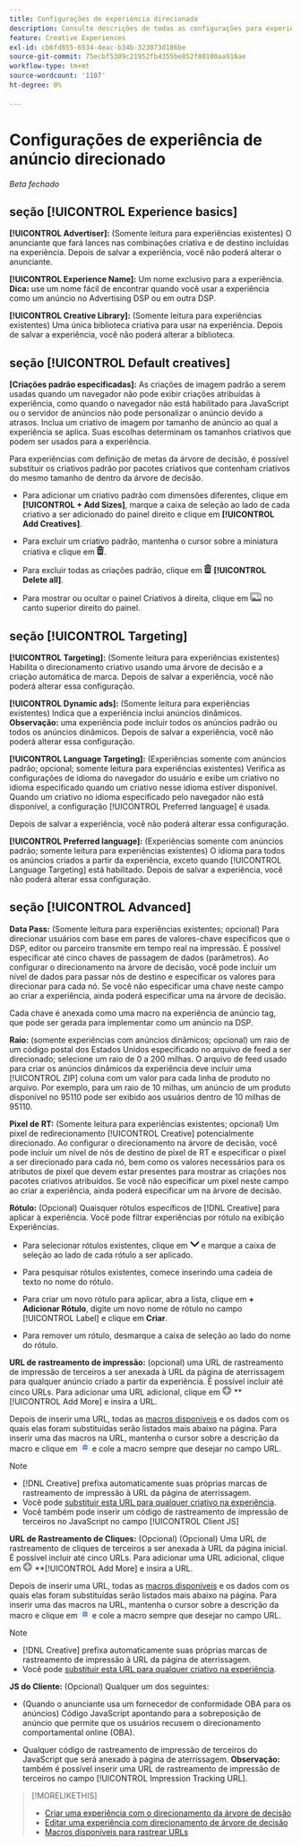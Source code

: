 ```yaml
---
title: Configurações de experiência direcionada
description: Consulte descrições de todas as configurações para experiências de anúncios direcionados.
feature: Creative Experiences
exl-id: cb6fd855-6534-4eac-b34b-323073d186be
source-git-commit: 75ecbf5309c21952fb4355be852f80100aa916ae
workflow-type: tm+mt
source-wordcount: '1107'
ht-degree: 0%

---
```


# Configurações de experiência de anúncio direcionado

*Beta fechado*

## seção [!UICONTROL Experience basics]

**[!UICONTROL Advertiser]:** (Somente leitura para experiências existentes) O anunciante que fará lances nas combinações criativa e de destino incluídas na experiência. Depois de salvar a experiência, você não poderá alterar o anunciante.

**[!UICONTROL Experience Name]:** Um nome exclusivo para a experiência. **Dica:** use um nome fácil de encontrar quando você usar a experiência como um anúncio no Advertising DSP ou em outra DSP.

**[!UICONTROL Creative Library]:** (Somente leitura para experiências existentes) Uma única biblioteca criativa para usar na experiência. Depois de salvar a experiência, você não poderá alterar a biblioteca.

## seção [!UICONTROL Default creatives]

**\[Criações padrão especificadas\]:** As criações de imagem padrão a serem usadas quando um navegador não pode exibir criações atribuídas à experiência, como quando o navegador não está habilitado para JavaScript ou o servidor de anúncios não pode personalizar o anúncio devido a atrasos. Inclua um criativo de imagem por tamanho de anúncio ao qual a experiência se aplica. Suas escolhas determinam os tamanhos criativos que podem ser usados para a experiência.<!-- In the legacy product, you selected the ad sizes for the experience, and then selected default images for each of those ad sizes. This feels a little wonky in that there isn't a distinct/obvious "Creative Sizes" setting to reference. -->

Para experiências com definição de metas da árvore de decisão, é possível substituir os criativos padrão por pacotes criativos que contenham criativos do mesmo tamanho de dentro da árvore de decisão.<!-- verify -->

* Para adicionar um criativo padrão com dimensões diferentes, clique em **[!UICONTROL + Add Sizes]**, marque a caixa de seleção ao lado de cada criativo a ser adicionado do painel direito e clique em **[!UICONTROL Add Creatives]**.

* Para excluir um criativo padrão, mantenha o cursor sobre a miniatura criativa e clique em ![Excluir](/help/creative/assets/delete.png "Excluir").

* Para excluir todas as criações padrão, clique em ![Excluir](/help/creative/assets/delete.png "Excluir") **[!UICONTROL Delete all]**.

* Para mostrar ou ocultar o painel Criativos à direita, clique em ![Mostrar/Ocultar](/help/creative/assets/hide-show-creatives.png "Mostrar/Ocultar") no canto superior direito do painel.

## seção [!UICONTROL Targeting]

**[!UICONTROL Targeting]:** (Somente leitura para experiências existentes) Habilita o direcionamento criativo usando uma árvore de decisão e a criação automática de marca. Depois de salvar a experiência, você não poderá alterar essa configuração.

**[!UICONTROL Dynamic ads]:** (Somente leitura para experiências existentes) Indica que a experiência inclui anúncios dinâmicos. **Observação:** uma experiência pode incluir todos os anúncios padrão ou todos os anúncios dinâmicos. Depois de salvar a experiência, você não poderá alterar essa configuração.

**[!UICONTROL Language Targeting]:** (Experiências somente com anúncios padrão; opcional; somente leitura para experiências existentes) Verifica as configurações de idioma do navegador do usuário e exibe um criativo no idioma especificado quando um criativo nesse idioma estiver disponível. Quando um criativo no idioma especificado pelo navegador não está disponível, a configuração [!UICONTROL Preferred language] é usada.

Depois de salvar a experiência, você não poderá alterar essa configuração.

**[!UICONTROL Preferred language]:** (Experiências somente com anúncios padrão; somente leitura para experiências existentes) O idioma para todos os anúncios criados a partir da experiência, exceto quando [!UICONTROL Language Targeting] está habilitado. Depois de salvar a experiência, você não poderá alterar essa configuração.

## seção [!UICONTROL Advanced]

**Data Pass:** (Somente leitura para experiências existentes; opcional) Para direcionar usuários com base em pares de valores-chave específicos que o DSP, editor ou parceiro transmite em tempo real na impressão. É possível especificar até cinco chaves de passagem de dados (parâmetros). Ao configurar o direcionamento na árvore de decisão, você pode incluir um nível de dados para passar nós de destino e especificar os valores para direcionar para cada nó. Se você não especificar uma chave neste campo ao criar a experiência, ainda poderá especificar uma na árvore de decisão.<!-- May move this to just within the decision tree.  -->

Cada chave é anexada como uma macro na experiência de anúncio
tag, que pode ser gerada para implementar como um anúncio na DSP.

**Raio:** (somente experiências com anúncios dinâmicos; opcional) um raio de um código postal dos Estados Unidos especificado no arquivo de feed a ser direcionado; selecione um raio de 0 a 200 milhas. O arquivo de feed usado para criar os anúncios dinâmicos da experiência deve incluir uma [!UICONTROL ZIP] coluna<!-- or a user-named column mapped to a ZIP column --> com um valor para cada linha de produto no arquivo. Por exemplo, para um raio de 10 milhas, um anúncio de um produto disponível no 95110 pode ser exibido aos usuários dentro de 10 milhas de 95110.

**Pixel de RT:** (Somente leitura para experiências existentes; opcional) Um pixel de redirecionamento [!UICONTROL Creative] potencialmente direcionado. Ao configurar o direcionamento na árvore de decisão, você pode incluir um nível de nós de destino de pixel de RT e especificar o pixel a ser direcionado para cada nó, bem como os valores necessários para os atributos de pixel que devem estar presentes para mostrar as criações nos pacotes criativos atribuídos. Se você não especificar um pixel neste campo ao criar a experiência, ainda poderá especificar um na árvore de decisão.<!-- May move this to just within the decision tree. -->

**Rótulo:** <!-- should be "Labels" --> (Opcional) Quaisquer rótulos específicos de [!DNL Creative] para aplicar à experiência. Você pode filtrar experiências por rótulo na exibição Experiências<!-- sic -->.

* Para selecionar rótulos existentes, clique em ![Abaixo](/help/creative/assets/chevron-down.png "Abaixo") e marque a caixa de seleção ao lado de cada rótulo a ser aplicado.

* Para pesquisar rótulos existentes, comece inserindo uma cadeia de texto no nome do rótulo.

* Para criar um novo rótulo para aplicar, abra a lista, clique em **+ Adicionar Rótulo**, digite um novo nome de rótulo no campo [!UICONTROL Label] e clique em **Criar**.

* Para remover um rótulo, desmarque a caixa de seleção ao lado do nome do rótulo.

**URL de rastreamento de impressão:** (opcional) uma URL de rastreamento de impressão de terceiros a ser anexada à URL da página de aterrissagem para qualquer anúncio criado a partir da experiência. É possível incluir até cinco URLs. Para adicionar uma URL adicional, clique em ![ícone](/help/creative/assets/create.png) **[!UICONTROL Add More] e insira a URL.

Depois de inserir uma URL, todas as [macros disponíveis](/help/creative/creative-macros.md) e os dados com os quais elas foram substituídas serão listados mais abaixo na página. Para inserir uma das macros na URL, mantenha o cursor sobre a descrição da macro e clique em ![Copiar para a área de transferência](/help/creative/assets/copy-to-clipboard.png "Copiar para a área de transferência") e cole a macro sempre que desejar no campo URL.

>[!NOTE]
>
>* [!DNL Creative] prefixa automaticamente suas próprias marcas de rastreamento de impressão à URL da página de aterrissagem.
>* Você pode [substituir esta URL para qualquer criativo na experiência](experience-tracking-urls-targeting.md).
>* Você também pode inserir um código de rastreamento de impressão de terceiros no JavaScript no campo [!UICONTROL Client JS]

**URL de Rastreamento de Cliques:** (Opcional) (Opcional) Uma URL de rastreamento de cliques de terceiros a ser anexada à URL da página inicial. É possível incluir até cinco URLs. Para adicionar uma URL adicional, clique em ![ícone](/help/creative/assets/create.png) **[!UICONTROL Add More] e insira a URL.

Depois de inserir uma URL, todas as [macros disponíveis](/help/creative/creative-macros.md) e os dados com os quais elas foram substituídas serão listados mais abaixo na página. Para inserir uma das macros na URL, mantenha o cursor sobre a descrição da macro e clique em ![Copiar para a área de transferência](/help/creative/assets/copy-to-clipboard.png "Copiar para a área de transferência") e cole a macro sempre que desejar no campo URL.

>[!NOTE]
>
>* [!DNL Creative] prefixa automaticamente suas próprias marcas de rastreamento de impressão à URL da página de aterrissagem.
>* Você pode [substituir esta URL para qualquer criativo na experiência](experience-tracking-urls-targeting.md).

**JS do Cliente:** (Opcional) Qualquer um dos seguintes:

* (Quando o anunciante usa um fornecedor de conformidade OBA para os anúncios) Código JavaScript apontando para a sobreposição de anúncio que permite que os usuários recusem o direcionamento comportamental online (OBA).

* Qualquer código de rastreamento de impressão de terceiros do JavaScript que será anexado à página de aterrissagem. **Observação:** também é possível inserir uma URL de rastreamento de impressão de terceiros no campo [!UICONTROL Impression Tracking URL].

>[!MORELIKETHIS]
>
>* [Criar uma experiência com o direcionamento da árvore de decisão](experience-create-targeting.md)
>* [Editar uma experiência com direcionamento de árvore de decisão](experience-edit-targeting.md)
>* [Macros disponíveis para rastrear URLs](/help/creative/creative-macros.md)

